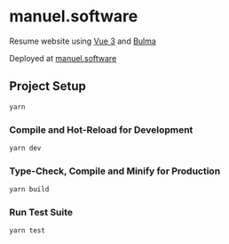 # manuel.software

Resume website using [Vue 3](https://vuejs.org/) and [Bulma](https://bulma.io/)

Deployed at [manuel.software](https://www.manuel.software)

## Project Setup

```sh
yarn
```

### Compile and Hot-Reload for Development

```sh
yarn dev
```

### Type-Check, Compile and Minify for Production

```sh
yarn build
```

### Run Test Suite

```sh
yarn test
```